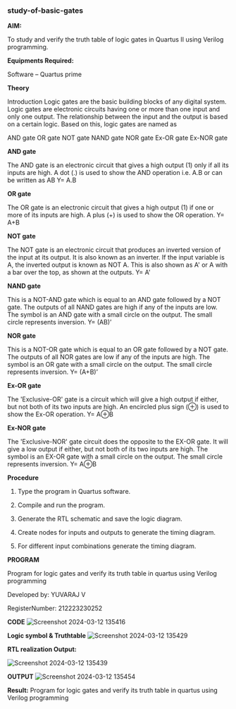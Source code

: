 ### study-of-basic-gates

**AIM:** 

To study and verify the truth table of logic gates in Quartus II using Verilog programming.

**Equipments Required:**

Software – Quartus prime 

**Theory**

Introduction Logic gates are the basic building blocks of any digital system. Logic gates are electronic circuits having one or more than one input and only one output. The relationship between the input and the output is based on a certain logic. Based on this, logic gates are named as

AND gate OR gate NOT gate NAND gate NOR gate Ex-OR gate Ex-NOR gate

**AND gate**

The AND gate is an electronic circuit that gives a high output (1) only if all its inputs are high. A dot (.) is used to show the AND operation i.e. A.B or can be written as AB
Y= A.B

**OR gate** 

The OR gate is an electronic circuit that gives a high output (1) if one or more of its inputs are high. A plus (+) is used to show the OR operation.
Y= A+B

**NOT gate**

The NOT gate is an electronic circuit that produces an inverted version of the input at its output. It is also known as an inverter. If the input variable is A, the inverted output is known as NOT A. This is also shown as A' or A with a bar over the top, as shown at the outputs.
Y= A'

**NAND gate**

This is a NOT-AND gate which is equal to an AND gate followed by a NOT gate. The outputs of all NAND gates are high if any of the inputs are low. The symbol is an AND gate with a small circle on the output. The small circle represents inversion.
Y= (AB)’

**NOR gate**

This is a NOT-OR gate which is equal to an OR gate followed by a NOT gate. The outputs of all NOR gates are low if any of the inputs are high. The symbol is an OR gate with a small circle on the output. The small circle represents inversion.
Y= (A+B)’

**Ex-OR gate**

The 'Exclusive-OR' gate is a circuit which will give a high output if either, but not both of its two inputs are high. An encircled plus sign (⊕) is used to show the Ex-OR operation.
Y= A⊕B

**Ex-NOR gate**

The 'Exclusive-NOR' gate circuit does the opposite to the EX-OR gate. It will give a low output if either, but not both of its two inputs are high. The symbol is an EX-OR gate with a small circle on the output. The small circle represents inversion.
Y= A⊕B

**Procedure** 

1.	Type the program in Quartus software.

2.	Compile and run the program.

3.	Generate the RTL schematic and save the logic diagram.

4.	Create nodes for inputs and outputs to generate the timing diagram.

5.	For different input combinations generate the timing diagram.


**PROGRAM**

Program for logic gates and verify its truth table in quartus using Verilog programming

 Developed by: YUVARAJ V
 
 RegisterNumber: 212223230252

 **CODE**
 ![Screenshot 2024-03-12 135416](https://github.com/YuvarajVB/study-of-basic-gates/assets/151488375/051b98c4-6cc5-4014-88c0-f59ee3b3d44b)

 
**Logic symbol & Truthtable**
![Screenshot 2024-03-12 135429](https://github.com/YuvarajVB/study-of-basic-gates/assets/151488375/209748af-7787-4bc1-ab0e-5aae810da700)


**RTL realization Output:** 


![Screenshot 2024-03-12 135439](https://github.com/YuvarajVB/study-of-basic-gates/assets/151488375/710250d1-9306-4f85-aa0a-da6a332f20db)


**OUTPUT**
![Screenshot 2024-03-12 135454](https://github.com/YuvarajVB/study-of-basic-gates/assets/151488375/25f9741e-28ee-407f-8698-1373e4980678)


**Result:**
Program for logic gates and verify its truth table in quartus using Verilog programming


